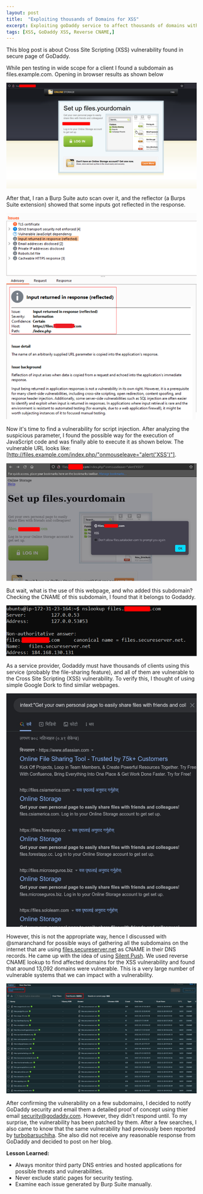 ```yaml
---
layout: post
title:  "Exploiting thousands of Domains for XSS"
excerpt: Exploiting goDaddy service to affect thousands of domains with cross site scripting vulnerability.
tags: [XSS, GoDaddy XSS, Reverse CNAME,]
---
```


This blog post is about Cross Site Scripting (XSS) vulnerability found in secure page of GoDaddy. 

While pen testing in wide scope for a client I found a subdomain as files.example.com. Opening in browser results as shown below

![](/images/posts/godaddy/1.png)

After that, I ran a Burp Suite auto scan over it, and the reflector (a Burps Suite extension) showed that some inputs got reflected in the response.

![](/images/posts/godaddy/2.png)

Now it's time to find a vulnerability for script injection. After analyzing the suspicious parameter, I found the possible way for the execution of JavaScript code and was finally able to execute it as shown below. The vulnerable URL looks like: [http://files.example.com/index.php/"onmouseleave="alert('XSS')"].

![](/images/posts/godaddy/3.png)

But wait, what is the use of this webpage, and who added this subdomain? Checking the CNAME of this subdomain, I found that it belongs to Godaddy. 

![](/images/posts/godaddy/4.png)

As a service provider, Godaddy must have thousands of clients using this service (probably the file-sharing feature), and all of them are vulnerable to the Cross Site Scripting (XSS) vulnerability. To verify this, I thought of using simple Google Dork to find similar webpages.

![](/images/posts/godaddy/5.jpg)

However, this is not the appropriate way, hence I discussed with @smaranchand for possible ways of gathering all the subdomains on the internet that are using [files.secureserver.net](http://files.secureserver.net/)
 as CNAME in their DNS records. He came up with the idea of using [Silent Push](https://explore.silentpush.com/explore-result?name=files.secureserver.net&queryType=answer&type=CNAME). We used reverse CNAME lookup to find affected domains for the XSS vulnerability and found that around 13,092 domains were vulnerable. This is a very large number of vulnerable systems that we can impact with a vulnerability.

![](/images/posts/godaddy/6.png)

After confirming the vulnerability on a few subdomains, I decided to notify GoDaddy security and email them a detailed proof of concept using thier email security@godaddy.com. However, they didn’t respond until. To my surprise, the vulnerability has been patched by them. After a few searches, I also came to know that the same vulnerability had previously been reported by [turbobarsuchiha](https://medium.com/@turbobarsuchiha?source=post_page-----5828c3e2040c--------------------------------). She also did not receive any reasonable response from GoDaddy and decided to post on her blog.

**Lesson Learned:**

- Always monitor third party DNS entries and hosted applications for possible threats and vulnerabilities.
- Never exclude static pages for security testing.
- Examine each issue generated by Burp Suite manually.